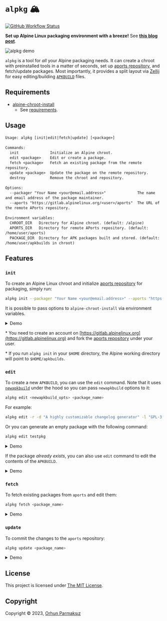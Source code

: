 # `alpkg` 🏔

[![GitHub Workflow Status](https://img.shields.io/github/actions/workflow/status/orhun/alpkg/ci.yml?logo=GitHub)](https://github.com/orhun/alpkg/actions)

**Set up Alpine Linux packaging environment with a breeze!** See [**this blog post**](https://blog.orhun.dev/alpine-packaging-setup).

![alpkg demo](assets/demo.gif)

`alpkg` is a tool for _all_ your Alpine packaging needs. It can create a chroot with preinstalled tools in a matter of seconds, set up [aports repository](https://gitlab.alpinelinux.org/alpine/aports), and fetch/update packages. Most importantly, it provides a split layout via [Zellij](https://github.com/zellij-org/zellij) for easy editing/building [`APKBUILD`](https://wiki.alpinelinux.org/wiki/APKBUILD_Reference) files.

## Requirements

- [alpine-chroot-install](https://github.com/alpinelinux/alpine-chroot-install)
  - See [requirements](https://github.com/alpinelinux/alpine-chroot-install#requirements).

## Usage

```
Usage: alpkg [init|edit|fetch|update] [<package>]

Commands:
  init              Initialize an Alpine chroot.
  edit <package>    Edit or create a package.
  fetch <package>   Fetch an existing package from the remote repository.
  update <package>  Update the package on the remote repository.
  destroy           Remove the chroot and repository.

Options:
  --packager "Your Name <your@email.address>"              The name and email address of the package maintainer.
  --aports "https://gitlab.alpinelinux.org/<user>/aports"  The URL of the remote APorts repository.

Environment variables:
  CHROOT_DIR   Directory for Alpine chroot. (default: /alpine)
  APORTS_DIR   Directory for remote APorts repository. (default: /home/user/aports)
  PACKAGE_DIR  Directory for APK packages built and stored. (default: /home/user/apkbuilds in chroot)
```

## Features

### `init`

To create an Alpine Linux chroot and initialize [aports repository](https://gitlab.alpinelinux.org/alpine/aports) for packaging, simply run:

```sh
alpkg init --packager "Your Name <your@email.address>" --aports "https://gitlab.alpinelinux.org/<user>/aports"
```

It is possible to pass options to `alpine-chroot-install` via environment variables.

<details>
<summary>Demo</summary>

![alpkg init](assets/init.gif)

</details>

\* You need to create an account on [https://gitlab.alpinelinux.org](https://gitlab.alpinelinux.org) and fork the [aports repository](https://gitlab.alpinelinux.org/alpine/aports) under your user.

\* If you run `alpkg init` in your `$HOME` directory, the Alpine working directory will point to `$HOME/apkbuilds`.

### `edit`

To create a new `APKBUILD`, you can use the `edit` command. Note that it uses [`newapkbuild`](https://wiki.alpinelinux.org/wiki/Include:Newapkbuild) under the hood so you can pass `newapkbuild` options to it:

```sh
alpkg edit <newapkbuild_opts> <package_name>
```

For example:

```sh
alpkg edit -r -d "A highly customizable changelog generator" -l "GPL-3.0-only" -u "https://github.com/orhun/git-cliff" git-cliff
```

Or you can generate an empty package with the following command:

```sh
alpkg edit testpkg
```

<details>
<summary>Demo</summary>

![alpkg edit I](assets/edit-1.gif)

</details>

If the package _already exists_, you can also use `edit` command to edit the contents of the `APKBUILD`.

<details>
<summary>Demo</summary>

![alpkg edit II](assets/edit-2.gif)

</details>

### `fetch`

To fetch existing packages from `aports` and edit them:

```sh
alpkg fetch <package_name>
```

<details>
<summary>Demo</summary>

![alpkg fetch](assets/fetch.gif)

</details>

### `update`

To commit the changes to the `aports` repository:

```sh
alpkg update <package_name>
```

<details>
<summary>Demo</summary>

![alpkg update](assets/update.gif)

</details>

## License

This project is licensed under [The MIT License](./LICENSE).

## Copyright

Copyright © 2023, [Orhun Parmaksız](mailto:orhunparmaksiz@gmail.com)
